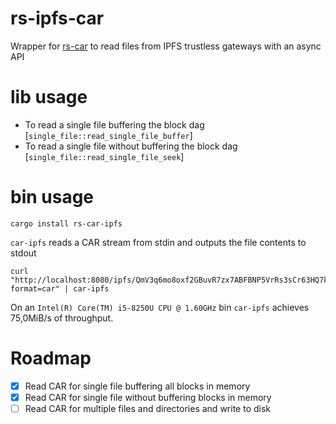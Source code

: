 # rs-ipfs-car

Wrapper for [rs-car](https://crates.io/crates/rs-car) to read files from IPFS trustless gateways with an async API

# lib usage

- To read a single file buffering the block dag [`single_file::read_single_file_buffer`]
- To read a single file without buffering the block dag [`single_file::read_single_file_seek`]

# bin usage

```
cargo install rs-car-ipfs
```

`car-ipfs` reads a CAR stream from stdin and outputs the file contents to stdout

```
curl "http://localhost:8080/ipfs/QmV3q6mo8oxf2GBuvR7zx7ABFBNP5VrRs3sCr63HQ7kEFC?format=car" | car-ipfs
```

On an `Intel(R) Core(TM) i5-8250U CPU @ 1.60GHz` bin `car-ipfs` achieves 75,0MiB/s of throughput.

# Roadmap

- [x] Read CAR for single file buffering all blocks in memory
- [x] Read CAR for single file without buffering blocks in memory
- [ ] Read CAR for multiple files and directories and write to disk

